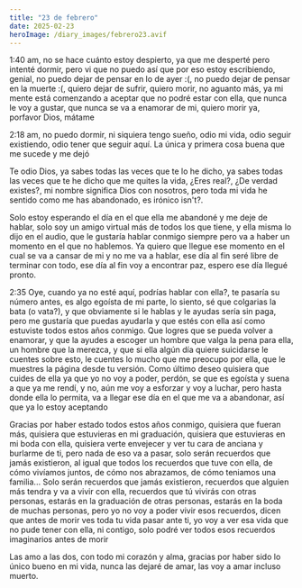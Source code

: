 ```yaml
---
title: "23 de febrero"
date: 2025-02-23
heroImage: /diary_images/febrero23.avif
---
```


1:40 am, no se hace cuánto estoy despierto, ya que me desperté pero intenté dormir, pero vi que no puedo así que por eso estoy escribiendo, genial, no puedo dejar de pensar en lo de ayer :(, no puedo dejar de pensar en la muerte :(, quiero dejar de sufrir, quiero morir, no aguanto más, ya mi mente está comenzando a aceptar que no podré estar con ella, que nunca le voy a gustar, que nunca se va a enamorar de mi, quiero morir ya, porfavor Dios, mátame

2:18 am, no puedo dormir, ni siquiera tengo sueño, odio mi vida, odio seguir existiendo, odio tener que seguir aquí. La única y primera cosa buena que me sucede y me dejó

Te odio Dios, ya sabes todas las veces que te lo he dicho, ya sabes todas las veces que te he dicho que me quites la vida, ¿Eres real?, ¿De verdad existes?, mi nombre significa Dios con nosotros, pero toda mi vida he sentido como me has abandonado, es irónico isn't?.

Solo estoy esperando el día en el que ella me abandoné y me deje de hablar, solo soy un amigo virtual más de todos los que tiene, y ella misma lo dijo en el audio, que le gustaría hablar conmigo siempre pero va a haber un momento en el que no hablemos. Ya quiero que llegue ese momento en el cual se va a cansar de mi y no me va a hablar, ese día al fin seré libre de terminar con todo, ese día al fin voy a encontrar paz, espero ese día llegué pronto.

2:35 Oye, cuando ya no esté aquí, podrías hablar con ella?, te pasaría su número antes, es algo egoísta de mi parte, lo siento, sé que colgarias la bata (o vata?), y que obviamente si le hablas y le ayudas sería sin paga, pero me gustaría que puedas ayudarla y que estés con ella así como estuviste todos estos años conmigo. Que logres que se pueda volver a enamorar, y que la ayudes a escoger un hombre que valga la pena para ella, un hombre que la merezca, y que si ella algún día quiere suicidarse le cuentes sobre esto, le cuentes lo mucho que me preocupo por ella, que le muestres la página desde tu versión. Como último deseo quisiera que cuides de ella ya que yo no voy a poder, perdón, se que es egoísta y suena a que ya me rendí, y no, aún me voy a esforzar y voy a luchar, pero hasta donde ella lo permita, va a llegar ese día en el que me va a abandonar, así que ya lo estoy aceptando

Gracias por haber estado todos estos años conmigo, quisiera que fueran más, quisiera que estuvieras en mi graduación, quisiera que estuvieras en mi boda con ella, quisiera verte envejecer y ver tu cara de anciana y burlarme de ti, pero nada de eso va a pasar, solo serán recuerdos que jamás existieron, al igual que todos los recuerdos que tuve con ella, de cómo vivíamos juntos, de cómo nos abrazamos, de cómo teniamos una familia... Solo serán recuerdos que jamás existieron, recuerdos que alguien más tendra y va a vivir con ella, recuerdos que tú vivirás con otras personas, estarás en la graduación de otras personas, estarás en la boda de muchas personas, pero yo no voy a poder vivir esos recuerdos, dicen que antes de morir ves toda tu vida pasar ante ti, yo voy a ver esa vida que no pude tener con ella, ni contigo, solo podré ver todos esos recuerdos imaginarios antes de morir

Las amo a las dos, con todo mi corazón y alma, gracias por haber sido lo único bueno en mi vida, nunca las dejaré de amar, las voy a amar incluso muerto.
